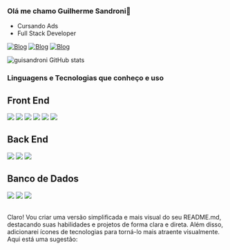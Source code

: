 ### Olá me chamo Guilherme Sandroni👋
* Cursando Ads 
* Full Stack Developer


[![Blog](https://img.shields.io/badge/Gmail-D14836?style=for-the-badge&logo=gmail&logoColor=white)](gui.sandroni@gmail.com)
[![Blog](https://img.shields.io/badge/WhatsApp-25D366?style=for-the-badge&logo=whatsapp&logoColor=white)](15996782921)
[![Blog](https://img.shields.io/badge/LinkedIn-0077B5?style=for-the-badge&logo=linkedin&logoColor=white)](https://www.linkedin.com/in/guisandroni/)


![guisandroni GitHub stats](https://github-readme-stats.vercel.app/api?username=guisandroni&show_icons=true&theme=tokyonight)
<br>
### Linguagens e Tecnologias que conheço e uso

## Front End

<div style="display: inline_block">

<img src="https://img.shields.io/badge/React-20232A?style=for-the-badge&logo=react&logoColor=61DAFB">
<img src="https://img.shields.io/badge/HTML5-E34F26?style=for-the-badge&logo=html5&logoColor=white">

<img src="https://img.shields.io/badge/CSS3-1572B6?style=for-the-badge&logo=css3&logoColor=white">
  <img src="https://img.shields.io/badge/TypeScript-007ACC?style=for-the-badge&logo=typescript&logoColor=white">
  <img src="https://img.shields.io/badge/React_Native-20232A?style=for-the-badge&logo=react&logoColor=61DAFB">
<img src="https://img.shields.io/badge/Bootstrap-563D7C?style=for-the-badge&logo=bootstrap&logoColor=white">

</div>

## Back End
<div style="display: inline_block">
  <img src="https://img.shields.io/badge/Node.js-43853D?style=for-the-badge&logo=node.js&logoColor=white">

<img src="https://img.shields.io/badge/Java-ED8B00?style=for-the-badge&logo=openjdk&logoColor=white">


<img src="https://img.shields.io/badge/C-00599C?style=for-the-badge&logo=c&logoColor=white">

</div>

## Banco de Dados

<div style="display: inline_block">
<img src="https://img.shields.io/badge/Oracle-F80000?style=for-the-badge&logo=Oracle&logoColor=white">

<img src="https://img.shields.io/badge/SQLite-07405E?style=for-the-badge&logo=sqlite&logoColor=white">

<img src="https://img.shields.io/badge/MySQL-005C84?style=for-the-badge&logo=mysql&logoColor=white">

</div>
<br>

Claro! Vou criar uma versão simplificada e mais visual do seu README.md, destacando suas habilidades e projetos de forma clara e direta. Além disso, adicionarei ícones de tecnologias para torná-lo mais atraente visualmente. Aqui está uma sugestão:
